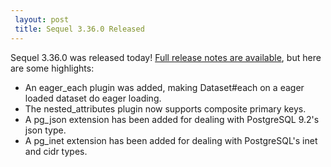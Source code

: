 ```yaml
---
 layout: post
 title: Sequel 3.36.0 Released
---
```


Sequel 3.36.0 was released today!  <a href="http://sequel.jeremyevans.net/rdoc/files/doc/release_notes/3_36_0_txt.html">Full release notes are available</a>, but here are some highlights:

* An eager_each plugin was added, making Dataset#each on a eager loaded dataset do eager loading.
* The nested_attributes plugin now supports composite primary keys.
* A pg_json extension has been added for dealing with PostgreSQL 9.2's json type.
* A pg_inet extension has been added for dealing with PostgreSQL's inet and cidr types.

